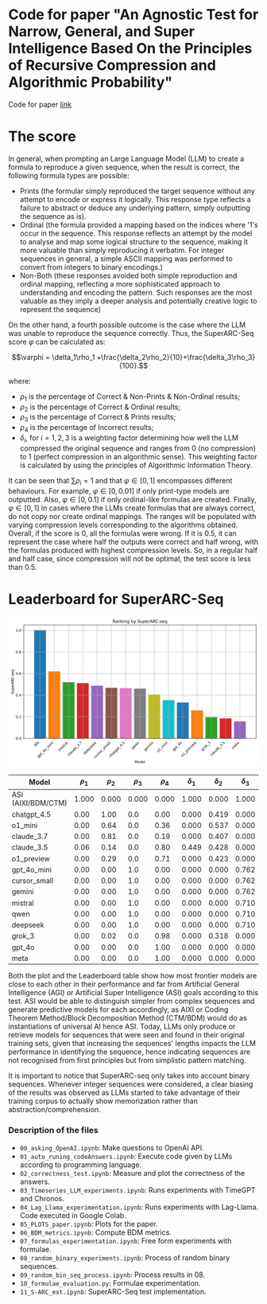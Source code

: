 # Code for paper "An Agnostic Test for Narrow, General, and Super Intelligence Based On the Principles of Recursive Compression and Algorithmic Probability"

Code for paper [link](https://www.researchgate.net/publication/381114144_A_Test_of_Intelligence_for_Automated_Programming_Languages)

# The score

In general, when prompting an Large Language Model (LLM) to create a formula to reproduce a given sequence, when the result is correct, the following formula types are possible:

- Prints (the formular simply reproduced the target sequence without any attempt to encode or express it logically. This response type reflects a failure to abstract or deduce any underlying pattern, simply outputting the sequence as is).
- Ordinal (the formula provided a mapping based on the indices where '1's occur in the sequence. This response reflects an attempt by the model to analyse and map some logical structure to the sequence, making it more valuable than simply reproducing it verbatim. For integer sequences in general, a simple ASCII mapping was performed to convert from integers to binary encodings.)
- Non-Both (these responses avoided both simple reproduction and ordinal mapping, reflecting a more sophisticated approach to understanding and encoding the pattern. Such responses are the most valuable as they imply a deeper analysis and potentially creative logic to represent the sequence)

On the other hand, a fourth possible outcome is the case where the LLM was unable to reproduce the sequence correctly. Thus, the SuperARC-Seq score $\varphi$ can be calculated as:

```math
\varphi = \delta_1\rho_1 +\frac{\delta_2\rho_2}{10}+\frac{\delta_3\rho_3}{100}.
```

where:

- $\rho_1$ is the percentage of Correct \& Non-Prints \& Non-Ordinal results;
- $\rho_2$ is the percentage of Correct \& Ordinal results;
- $\rho_3$ is the percentage of Correct \& Prints results;
- $\rho_4$ is the percentage of Incorrect results;
- $\delta_i$, for $i = 1,2,3$ is a weighting factor determining how well the LLM compressed the original sequence and ranges from 0 (no compression) to 1 (perfect compression in an algorithmic sense). This weighting factor is calculated by using the principles of Algorithmic Information Theory.

It can be seen that $\sum \rho_i = 1$ and that $\varphi \in [0,1]$ encompasses different behaviours. For example, $\varphi \in [0,0.01]$ if only print-type models are outputted. Also, $\varphi \in [0,0.1]$ if only ordinal-like formulas are created. Finally, $\varphi \in [0,1]$ in cases where the LLMs create formulas that are always correct, do not copy nor create ordinal mappings. The ranges will be populated with varying compression levels corresponding to the algorithms obtained. Overall, if the score is 0, all the formulas were wrong. If it is 0.5, it can represent the case where half the outputs were correct and half wrong, with the formulas produced with highest compression levels. So, in a regular half and half case, since compression will not be optimal, the test score is less than 0.5.

# Leaderboard for SuperARC-Seq

![Ranking](rankingSuperARC.png)


| Model              | $\rho_1$ | $\rho_2$ | $\rho_3$ | $\rho_4$ | $\delta_1$ | $\delta_2$ | $\delta_3$ | $\varphi$ |
|--------------------|------------|------------|------------|------------|--------------|--------------|--------------|-------------|
| ASI (AIXI/BDM/CTM) | 1.000      | 0.000      | 0.000      | 0.000      | 1.000        | 0.000        | 1.000        | 1.000       |
| chatgpt\_4.5       | 0.00       | 1.00       | 0.0        | 0.00       | 0.000        | 0.419        | 0.000        | 0.042       |
| o1\_mini           | 0.00       | 0.64       | 0.0        | 0.36       | 0.000        | 0.537        | 0.000        | 0.034       |
| claude\_3.7        | 0.00       | 0.81       | 0.0        | 0.19       | 0.000        | 0.407        | 0.000        | 0.033       |
| claude\_3.5        | 0.06       | 0.14       | 0.0        | 0.80       | 0.449        | 0.428        | 0.000        | 0.033       |
| o1\_preview        | 0.00       | 0.29       | 0.0        | 0.71       | 0.000        | 0.423        | 0.000        | 0.012       |
| gpt\_4o\_mini      | 0.00       | 0.00       | 1.0        | 0.00       | 0.000        | 0.000        | 0.762        | 0.008       |
| cursor\_small      | 0.00       | 0.00       | 1.0        | 0.00       | 0.000        | 0.000        | 0.762        | 0.008       |
| gemini             | 0.00       | 0.00       | 1.0        | 0.00       | 0.000        | 0.000        | 0.762        | 0.008       |
| mistral            | 0.00       | 0.00       | 1.0        | 0.00       | 0.000        | 0.000        | 0.710        | 0.007       |
| qwen               | 0.00       | 0.00       | 1.0        | 0.00       | 0.000        | 0.000        | 0.710        | 0.007       |
| deepseek           | 0.00       | 0.00       | 1.0        | 0.00       | 0.000        | 0.000        | 0.710        | 0.007       |
| grok\_3            | 0.00       | 0.02       | 0.0        | 0.98       | 0.000        | 0.318        | 0.000        | 0.001       |
| gpt\_4o            | 0.00       | 0.00       | 0.0        | 1.00       | 0.000        | 0.000        | 0.000        | 0.000       |
| meta               | 0.00       | 0.00       | 0.0        | 1.00       | 0.000        | 0.000        | 0.000        | 0.000       |


Both the plot and the Leaderboard table show how most frontier models are close to each other in their performance and far from Artificial General Intelligence (AGI) or Artificial Super Intelligence (ASI) goals according to this test. ASI would be able to distinguish simpler from complex sequences and generate predictive models for each accordingly, as AIXI or Coding Theorem Method/Block Decomposition Method (CTM/BDM) would do as instantiations of universal AI hence ASI. Today, LLMs only produce or retrieve models for sequences that were seen and found in their original training sets, given that increasing the sequences' lengths impacts the LLM performance in identifying the sequence, hence indicating sequences are not recognised from first principles but from simplistic pattern matching.

It is important to notice that SuperARC-seq only takes into account binary sequences. Whenever integer sequences were considered, a clear biasing of the results was observed as LLMs started to take advantage of their training corpus to actually show memorization rather than abstraction/comprehension.

### Description of the files

- `00_asking_OpenAI.ipynb`: Make questions to OpenAI API.
- `01_auto_runing_codeAnswers.ipynb`: Execute code given by LLMs according to programming language.
- `02_correctness_test.ipynb`: Measure and plot the correctness of the answers.
- `03_Timeseries_LLM_experiments.ipynb`: Runs experiments with TimeGPT and Chronos.
- `04_Lag_Llama_experimentation.ipynb`: Runs experiments with Lag-Llama. Code executed in Google Colab.
- `05_PLOTS_paper.ipynb`: Plots for the paper.
- `06_BDM_metrics.ipynb`: Compute BDM metrics.
- `07_formulas_experimentation.ipynb`: Free form experiments with formulae.
- `08_random_binary_experiments.ipynb`: Process of random binary sequences.
- `09_random_bin_seq_process.ipynb`: Process results in 08.
- `10_formulae_evaluation.py`: Formulae experimentation.
- `11_S-ARC_ext.ipynb`: SuperARC-Seq test implementation.
